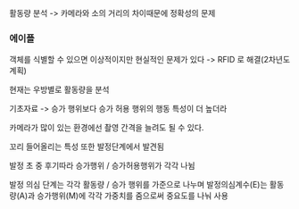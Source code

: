 활동량 분석 -> 카메라와 소의 거리의 차이때문에 정확성의 문제


### 에이플
객체를 식별할 수 있으면 이상적이지만 현실적인 문제가 있다
-> RFID 로 해결(2차년도 계획)

현재는 우방별로 활동량을 분석

기초자료 -> 
승가 행위보다 승가 허용 행위의 행동 특성이 더 높더라

카메라가 많이 있는 환경에선 촬영 간격을 늘려도 될 수 있다.

꼬리 들어올리는 특성 또한 발정단계에서 발견됨

발정 초 중 후기따라 승가행위 / 승가허용행위가 각각 나뉨

발정 의심 단계는 각각 활동량 / 승가 행위를 가준으로 나누며
발정의심계수(E)는 활동량(A)과 승가행위(M)에 각각 가중치를 줌으로써 중요도를 나눠 사용